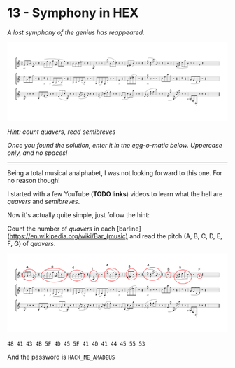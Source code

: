 # 13 - Symphony in HEX

*A lost symphony of the genius has reappeared.*

![](symphonyinhex.png)

*Hint: count quavers, read semibreves*

*Once you found the solution, enter it in the egg-o-matic below. Uppercase only, and no spaces!*

---

Being a total musical analphabet, I was not looking forward to this one. For no reason though!

I started with a few YouTube (**TODO links**) videos to learn what the hell are *quavers* and *semibreves*.

Now it's actually quite simple, just follow the hint:

Count the number of *quavers* in each [barline](https://en.wikipedia.org/wiki/Bar_(music) and read the pitch
(A, B, C, D, E, F, G) of *quavers*.

![](symphonyinhex-solved.png)

`48 41 43 4B 5F 4D 45 5F 41 4D 41 44 45 55 53`

And the password is `HACK_ME_AMADEUS`